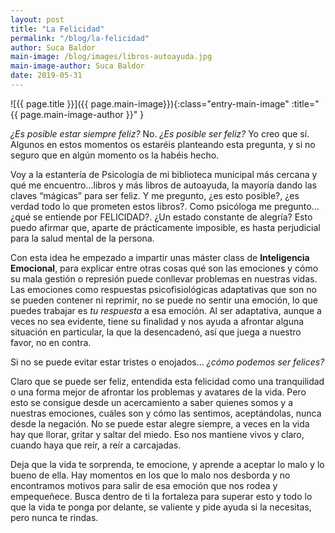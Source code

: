 ```yaml
---
layout: post
title: "La Felicidad"
permalink: "/blog/la-felicidad"
author: Suca Baldor
main-image: /blog/images/libros-autoayuda.jpg
main-image-author: Suca Baldor
date: 2019-05-31
---
```


![{{ page.title }}]({{ page.main-image}}){:class="entry-main-image" :title="{{ page.main-image-author }}" }

*¿Es posible estar siempre feliz?* No. *¿Es posible ser feliz?* Yo creo que sí. Algunos en estos momentos os estaréis planteando esta pregunta, y si no seguro que en algún momento os la habéis hecho.

Voy a la estantería de Psicología de mi biblioteca municipal más cercana y qué me encuentro...libros y más libros de autoayuda, la mayoría dando las claves “mágicas” para ser feliz. Y me pregunto, ¿es esto posible?, ¿es verdad todo lo que prometen estos libros?. Como psicóloga me pregunto... ¿qué se entiende por FELICIDAD?. ¿Un estado constante de alegría? Esto puedo afirmar que, aparte de prácticamente imposible, es hasta perjudicial para la salud mental de la persona.

Con esta idea he empezado a impartir unas máster class de **Inteligencia Emocional**, para explicar entre otras cosas qué son las emociones y cómo su mala gestión o represión puede conllevar problemas en nuestras vidas. Las emociones como respuestas psicofisiológicas adaptativas que son no se pueden contener ni reprimir, no se puede no sentir una emoción, lo que puedes trabajar es *tu respuesta* a esa emoción. Al ser adaptativa, aunque a veces no sea evidente, tiene su finalidad y nos ayuda a afrontar alguna situación en particular, la que la desencadenó, así que juega a nuestro favor, no en contra.

Si no se puede evitar estar tristes o enojados... *¿cómo podemos ser felices?*

Claro que se puede ser feliz, entendida esta felicidad como una tranquilidad o una forma mejor de afrontar los problemas y avatares de la vida. Pero esto se consigue desde un acercamiento a saber quienes somos y a nuestras emociones, cuáles son y cómo las sentimos, aceptándolas, nunca desde la negación. No se puede estar alegre siempre, a veces en la vida hay que llorar, gritar y saltar del miedo. Eso nos mantiene vivos y claro, cuando haya que reír, a reír a carcajadas.

Deja que la vida te sorprenda, te emocione, y aprende a aceptar lo malo y lo bueno de ella. Hay momentos en los que lo malo nos desborda y no encontramos motivos para salir de esa emoción que nos rodea y empequeñece. Busca dentro de ti la fortaleza para superar esto y todo lo que la vida te ponga por delante, se valiente y pide ayuda si la necesitas, pero nunca te rindas.
